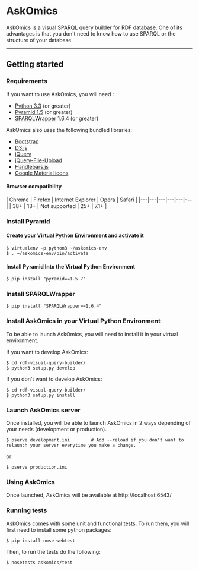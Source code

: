 # AskOmics

AskOmics is a visual SPARQL query builder for RDF database. One of its advantages
is that you don't need to know how to use SPARQL or the structure of your database.

------------------
## Getting started

### Requirements

If you want to use AskOmics, you will need :

* [Python 3.3](https://www.python.org/downloads/) (or greater)
* [Pyramid 1.5](http://www.pylonsproject.org) (or greater)
* [SPARQLWrapper](https://rdflib.github.io/sparqlwrapper/) 1.6.4 (or greater)

AskOmics also uses the following bundled libraries:

* [Bootstrap](http://getbootstrap.com)
* [D3.js](http://d3js.org)
* [jQuery](http://jquery.com)
* [jQuery-File-Upload](https://github.com/blueimp/jQuery-File-Upload)
* [Handlebars.js](http://handlebarsjs.com/)
* [Google Material icons](https://design.google.com/icons/)

#### Browser compatibility

| Chrome | Firefox | Internet Explorer | Opera | Safari |
|---|---|---|---|---|---|
| 38+  | 13+  | Not supported  | 25+  |  7.1+ |

### Install Pyramid

#### Create your Virtual Python Environment and activate it

```
$ virtualenv -p python3 ~/askomics-env
$ . ~/askomics-env/bin/activate
```

#### Install Pyramid Into the Virtual Python Environment

```
$ pip install "pyramid==1.5.7"
```

### Install SPARQLWrapper

```
$ pip install "SPARQLWrapper==1.6.4"
```

### Install AskOmics in your Virtual Python Environment

To be able to launch AskOmics, you will need to install it in your virtual environment.

If you want to develop AskOmics:
```
$ cd rdf-visual-query-builder/
$ python3 setup.py develop
```

If you don't want to develop AskOmics:
```
$ cd rdf-visual-query-builder/
$ python3 setup.py install
```

### Launch AskOmics server

Once installed, you will be able to launch AskOmics in 2 ways depending of your needs (development or production).

```
$ pserve development.ini 		# Add --reload if you don't want to relaunch your server everytime you make a change.
```
or

```
$ pserve production.ini
```

### Using AskOmics

Once launched, AskOmics will be available at http://localhost:6543/

### Running tests

AskOmics comes with some unit and functional tests.
To run them, you will first need to install some python packages:

```
$ pip install nose webtest
```

Then, to run the tests do the following:

```
$ nosetests askomics/test
```
